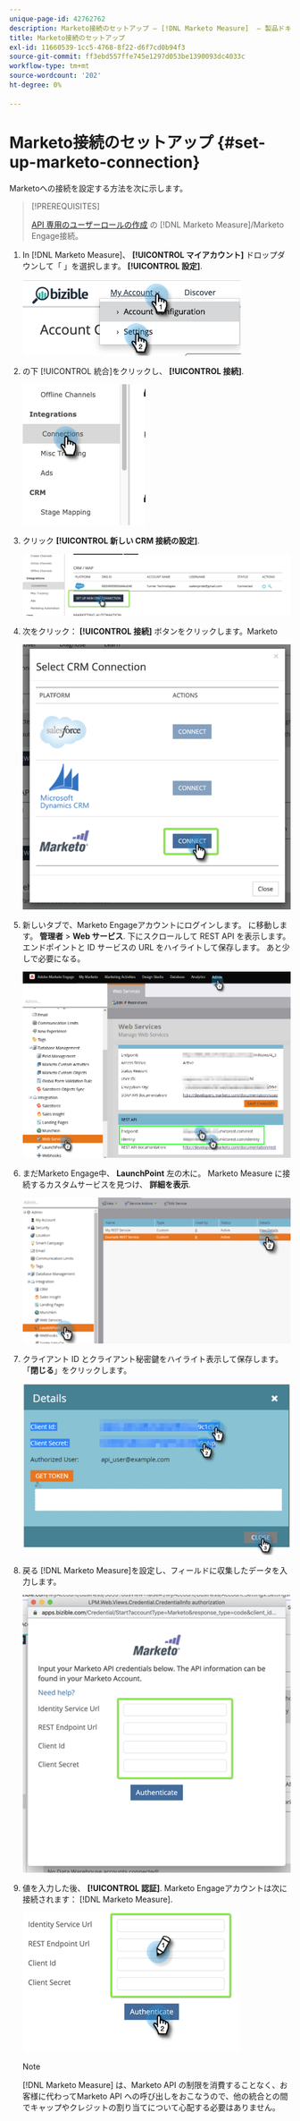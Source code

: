 ```yaml
---
unique-page-id: 42762762
description: Marketo接続のセットアップ — [!DNL Marketo Measure]  — 製品ドキュメント
title: Marketo接続のセットアップ
exl-id: 11660539-1cc5-4768-8f22-d6f7cd0b94f3
source-git-commit: ff3ebd557ffe745e1297d053be1390093dc4033c
workflow-type: tm+mt
source-wordcount: '202'
ht-degree: 0%

---
```


# Marketo接続のセットアップ {#set-up-marketo-connection}

Marketoへの接続を設定する方法を次に示します。

>[!PREREQUISITES]
>
>[API 専用のユーザーロールの作成](https://experienceleague.adobe.com/docs/marketo/using/product-docs/administration/users-and-roles/create-an-api-only-user.html) の [!DNL Marketo Measure]/Marketo Engage接続。

1. In [!DNL Marketo Measure]、 **[!UICONTROL マイアカウント]** ドロップダウンして「 」を選択します。 **[!UICONTROL 設定]**.

   ![](assets/set-up-marketo-connection-1.png)

1. の下 [!UICONTROL 統合]をクリックし、 **[!UICONTROL 接続]**.

   ![](assets/set-up-marketo-connection-2.png)

1. クリック **[!UICONTROL 新しい CRM 接続の設定]**.

   ![](assets/set-up-marketo-connection-3.png)

1. 次をクリック： **[!UICONTROL 接続]** ボタンをクリックします。Marketo

   ![](assets/set-up-marketo-connection-4.png)

1. 新しいタブで、Marketo Engageアカウントにログインします。 に移動します。 **管理者** > **Web サービス**. 下にスクロールして REST API を表示します。 エンドポイントと ID サービスの URL をハイライトして保存します。 あと少しで必要になる。

   ![](assets/set-up-marketo-connection-5.png)

1. まだMarketo Engage中、 **LaunchPoint** 左の木に。 Marketo Measure に接続するカスタムサービスを見つけ、 **詳細を表示**.

   ![](assets/set-up-marketo-connection-6.png)

1. クライアント ID とクライアント秘密鍵をハイライト表示して保存します。 「**閉じる**」をクリックします。

   ![](assets/set-up-marketo-connection-7.png)

1. 戻る [!DNL Marketo Measure]を設定し、フィールドに収集したデータを入力します。

   ![](assets/set-up-marketo-connection-8.png)

1. 値を入力した後、 **[!UICONTROL 認証]**. Marketo Engageアカウントは次に接続されます： [!DNL Marketo Measure].

   ![](assets/set-up-marketo-connection-9.png)

   >[!NOTE]
   >
   >[!DNL Marketo Measure] は、Marketo API の制限を消費することなく、お客様に代わってMarketo API への呼び出しをおこなうので、他の統合との間でキャップやクレジットの割り当てについて心配する必要はありません。
